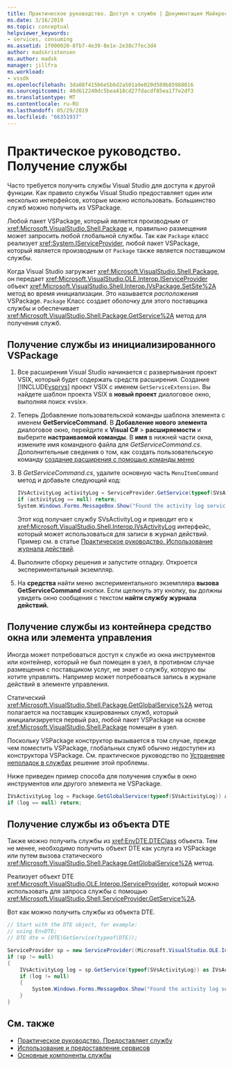 ```yaml
---
title: Практическое руководство. Доступ к службе | Документация Майкрософт
ms.date: 3/16/2019
ms.topic: conceptual
helpviewer_keywords:
- services, consuming
ms.assetid: 1f000020-8fb7-4e39-8e1e-2e38c7fec3d4
author: madskristensen
ms.author: madsk
manager: jillfra
ms.workload:
- vssdk
ms.openlocfilehash: 3da08f41566e5b6d2a501a9e020d589b85988016
ms.sourcegitcommit: 40d612240dc5bea418cd27fdacdf85ea177e2df3
ms.translationtype: MT
ms.contentlocale: ru-RU
ms.lasthandoff: 05/29/2019
ms.locfileid: "66351937"
---
```

# <a name="how-to-get-a-service"></a>Практическое руководство. Получение службы

Часто требуется получить службы Visual Studio для доступа к другой функции. Как правило службы Visual Studio предоставляет один или несколько интерфейсов, которые можно использовать. Большинство служб можно получить из VSPackage.

Любой пакет VSPackage, который является производным от <xref:Microsoft.VisualStudio.Shell.Package> и, правильно размещения может запросить любой глобальной службы. Так как `Package` класс реализует <xref:System.IServiceProvider>, любой пакет VSPackage, который является производным от `Package` также является поставщиком службы.

Когда Visual Studio загружает <xref:Microsoft.VisualStudio.Shell.Package>, он передает <xref:Microsoft.VisualStudio.OLE.Interop.IServiceProvider> объект <xref:Microsoft.VisualStudio.Shell.Interop.IVsPackage.SetSite%2A> метод во время инициализации. Это называется *расположения* VSPackage. `Package` Класс создает оболочку для этого поставщика службы и обеспечивает <xref:Microsoft.VisualStudio.Shell.Package.GetService%2A> метод для получения служб.

## <a name="getting-a-service-from-an-initialized-vspackage"></a>Получение службы из инициализированного VSPackage

1. Все расширения Visual Studio начинается с развертывания проект VSIX, который будет содержать средств расширения. Создание [!INCLUDE[vsprvs](../code-quality/includes/vsprvs_md.md)] проект VSIX с именем `GetServiceExtension`. Вы найдете шаблон проекта VSIX в **новый проект** диалоговое окно, выполняя поиск «vsix».

2. Теперь Добавление пользовательской команды шаблона элемента с именем **GetServiceCommand**. В **Добавление нового элемента** диалоговое окно, перейдите к **Visual C#**  > **расширяемости** и выберите **настраиваемой команды**. В **имя** в нижней части окна, измените имя командного файла для *GetServiceCommand.cs*. Дополнительные сведения о том, как создать пользовательскую команду [создание расширения с помощью команды меню](../extensibility/creating-an-extension-with-a-menu-command.md)

3. В *GetServiceCommand.cs*, удалите основную часть `MenuItemCommand` метод и добавьте следующий код:

   ```csharp
   IVsActivityLog activityLog = ServiceProvider.GetService(typeof(SVsActivityLog)) as IVsActivityLog;
   if (activityLog == null) return;
   System.Windows.Forms.MessageBox.Show("Found the activity log service.");

   ```

    Этот код получает службу SVsActivityLog и приводит его к <xref:Microsoft.VisualStudio.Shell.Interop.IVsActivityLog> интерфейс, который может использоваться для записи в журнал действий. Пример см. в статье [Практическое руководство. Использование журнала действий](../extensibility/how-to-use-the-activity-log.md).

4. Выполните сборку решения и запустите отладку. Откроется экспериментальный экземпляр.

5. На **средства** найти меню экспериментального экземпляра **вызова GetServiceCommand** кнопки. Если щелкнуть эту кнопку, вы должны увидеть окно сообщения с текстом **найти службу журнала действий.**

## <a name="getting-a-service-from-a-tool-window-or-control-container"></a>Получение службы из контейнера средство окна или элемента управления

Иногда может потребоваться доступ к службе из окна инструментов или контейнер, который не был помещен в узел, в противном случае размещения с поставщиком услуг, не знает о службу, которую вы хотите управлять. Например может потребоваться запись в журнале действий в элементе управления.

Статический <xref:Microsoft.VisualStudio.Shell.Package.GetGlobalService%2A> метод полагается на поставщик кэшированных служб, который инициализируется первый раз, любой пакет VSPackage на основе <xref:Microsoft.VisualStudio.Shell.Package> помещен в узел.

Поскольку VSPackage конструктор вызывается в том случае, прежде чем поместить VSPackage, глобальных служб обычно недоступен из конструктора VSPackage. См. практическое руководство по [ Устранение неполадок в службах](../extensibility/how-to-troubleshoot-services.md) решение этой проблемы.

Ниже приведен пример способа для получения службы в окно инструментов или другого элемента не VSPackage.

```csharp
IVsActivityLog log = Package.GetGlobalService(typeof(SVsActivityLog)) as IVsActivityLog;
if (log == null) return;
```

## <a name="getting-a-service-from-the-dte-object"></a>Получение службы из объекта DTE

Также можно получить службы из <xref:EnvDTE.DTEClass> объекта. Тем не менее, необходимо получить объект DTE как услуга из VSPackage или путем вызова статического <xref:Microsoft.VisualStudio.Shell.Package.GetGlobalService%2A> метод.

Реализует объект DTE <xref:Microsoft.VisualStudio.OLE.Interop.IServiceProvider>, который можно использовать для запроса службы с помощью <xref:Microsoft.VisualStudio.Shell.ServiceProvider.GetService%2A>.

Вот как можно получить службы из объекта DTE.

```csharp
// Start with the DTE object, for example: 
// using EnvDTE;
// DTE dte = (DTE)GetService(typeof(DTE));

ServiceProvider sp = new ServiceProvider((Microsoft.VisualStudio.OLE.Interop.IServiceProvider)dte);
if (sp != null)
{
    IVsActivityLog log = sp.GetService(typeof(SVsActivityLog)) as IVsActivityLog;
    if (log != null)
    {
        System.Windows.Forms.MessageBox.Show("Found the activity log service.");
    }
}
```

## <a name="see-also"></a>См. также

- [Практическое руководство. Предоставляет службу](../extensibility/how-to-provide-a-service.md)
- [Использование и предоставление сервисов](../extensibility/using-and-providing-services.md)
- [Основные компоненты службы](../extensibility/internals/service-essentials.md)